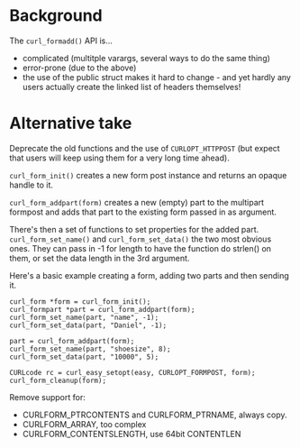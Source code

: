 # Background

The `curl_formadd()` API is...
 - complicated (multitple varargs, several ways to do the same thing)
 - error-prone (due to the above)
 - the use of the public struct makes it hard to change - and yet hardly any users actually create the linked list of headers themselves!

# Alternative take

Deprecate the old functions and the use of `CURLOPT_HTTPPOST` (but expect that users will keep using them for a very long time ahead).

`curl_form_init()` creates a new form post instance and returns an opaque handle to it. 

`curl_form_addpart(form)` creates a new (empty) part to the multipart formpost and adds that part to the existing form passed in as argument.

There's then a set of functions to set properties for the added part. `curl_form_set_name()` and `curl_form_set_data()` the two most obvious ones. They can pass in -1 for length to have the function do strlen() on them, or set the data length in the 3rd argument.

Here's a basic example creating a form, adding two parts and then sending it.

    curl_form *form = curl_form_init();
    curl_formpart *part = curl_form_addpart(form);
    curl_form_set_name(part, "name", -1);
    curl_form_set_data(part, "Daniel", -1);

    part = curl_form_addpart(form);
    curl_form_set_name(part, "shoesize", 8);
    curl_form_set_data(part, "10000", 5);

    CURLcode rc = curl_easy_setopt(easy, CURLOPT_FORMPOST, form);
    curl_form_cleanup(form);

Remove support for:
 - CURLFORM_PTRCONTENTS and CURLFORM_PTRNAME, always copy.
 - CURLFORM_ARRAY, too complex
 - CURLFORM_CONTENTSLENGTH, use 64bit CONTENTLEN
